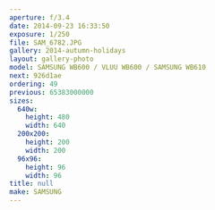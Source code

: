 ```yaml
---
aperture: f/3.4
date: 2014-09-23 16:33:50
exposure: 1/250
file: SAM_6782.JPG
gallery: 2014-autumn-holidays
layout: gallery-photo
model: SAMSUNG WB600 / VLUU WB600 / SAMSUNG WB610
next: 926d1ae
ordering: 49
previous: 65383000000
sizes:
  640w:
    height: 480
    width: 640
  200x200:
    height: 200
    width: 200
  96x96:
    height: 96
    width: 96
title: null
make: SAMSUNG
---
```


